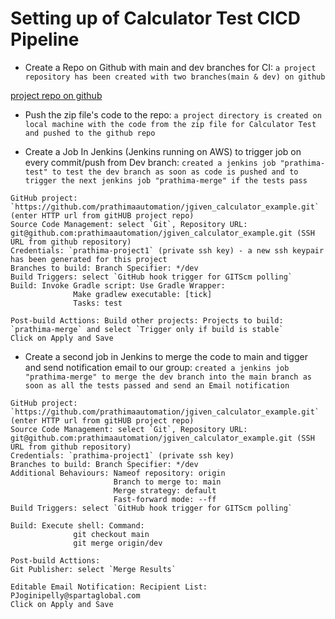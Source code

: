 # Setting up of Calculator Test CICD Pipeline
-	Create a Repo on  Github with main and dev branches for CI:
`a project repository has been created with two branches(main & dev) on github`

[project repo on github](https://github.com/prathimaautomation/jgiven_calculator_example)

-	Push the zip file's code to the repo: 
 `a project directory is created on local machine with the code from the zip file for Calculator Test and pushed to the github repo`

-	Create a Job In Jenkins (Jenkins running on AWS) to trigger job on every commit/push from Dev branch:
 `created a jenkins job "prathima-test" to test the dev branch as soon as code is pushed and to trigger the next jenkins job "prathima-merge" if the tests pass`
```prathima-test
GitHub project: `https://github.com/prathimaautomation/jgiven_calculator_example.git` (enter HTTP url from gitHUB project repo)
Source Code Management: select `Git`, Repository URL: git@github.com:prathimaautomation/jgiven_calculator_example.git (SSH URL from github repository)
Credentials: `prathima-project1` (private ssh key) - a new ssh keypair has been generated for this project
Branches to build: Branch Specifier: */dev
Build Triggers: select `GitHub hook trigger for GITScm polling`
Build: Invoke Gradle script: Use Gradle Wrapper:
              Make gradlew executable: [tick]
              Tasks: test
              
Post-build Acttions: Build other projects: Projects to build: `prathima-merge` and select `Trigger only if build is stable`
Click on Apply and Save
```
-	Create a second job in Jenkins to merge the code to main and tigger and send notification email to our group: 
`created a jenkins job "prathima-merge" to merge the dev branch into the main branch as soon as all the tests passed and send an Email notification`
```prathima-merge
GitHub project: `https://github.com/prathimaautomation/jgiven_calculator_example.git` (enter HTTP url from gitHUB project repo)
Source Code Management: select `Git`, Repository URL: git@github.com:prathimaautomation/jgiven_calculator_example.git (SSH URL from github repository)
Credentials: `prathima-project1` (private ssh key)
Branches to build: Branch Specifier: */dev
Additional Behaviours: Nameof repository: origin
                       Branch to merge to: main
                       Merge strategy: default
                       Fast-forward mode: --ff
Build Triggers: select `GitHub hook trigger for GITScm polling`

Build: Execute shell: Command:
              git checkout main
              git merge origin/dev
        
Post-build Acttions: 
Git Publisher: select `Merge Results` 

Editable Email Notification: Recipient List: PJoginipelly@spartaglobal.com
Click on Apply and Save
```
